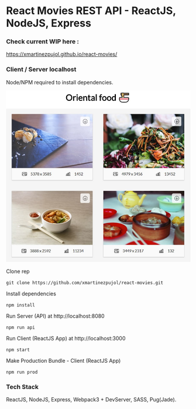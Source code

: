 # React Movies REST API - ReactJS, NodeJS, Express

### Check current WIP here :

https://xmartinezpujol.github.io/react-movies/

### Client / Server localhost
Node/NPM required to install dependencies.

![ReactJS Movies API](/server/data/preview.jpg?raw=true "ReactJS Movies API")

Clone rep
``` shell
git clone https://github.com/xmartinezpujol/react-movies.git
```

Install dependencies
``` shell
npm install
```

Run Server (API) at http://localhost:8080
``` shell
npm run api
```

Run Client (ReactJS App) at http://localhost:3000
``` shell
npm start
```

Make Production Bundle - Client (ReactJS App)
``` shell
npm run prod
```

### Tech Stack
ReactJS, NodeJS, Express, Webpack3 + DevServer, SASS, Pug(Jade).
